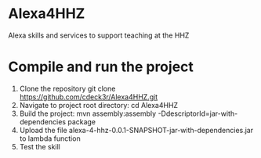 # Alexa4HHZ
Alexa skills and services to support teaching at the HHZ
# Compile and run the project 
1. Clone the repository git clone https://github.com/cdeck3r/Alexa4HHZ.git
2. Navigate to project root directory: cd Alexa4HHZ
3. Build the project: mvn assembly:assembly -DdescriptorId=jar-with-dependencies package
4. Upload the file alexa-4-hhz-0.0.1-SNAPSHOT-jar-with-dependencies.jar to lambda function
4. Test the skill




